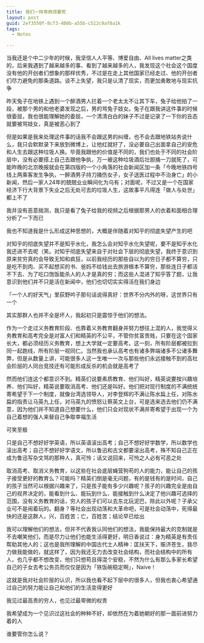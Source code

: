 ```yaml
---
title: 我们一样卑微得要死
layout: post
guid: 2ef3550f-8cf3-400b-a55b-c512c9af8a1k
tags:
  - Notes

---
```


当我还是个中二少年的时候，我坚信人人平等、博爱自由、All lives matter之类的，后来我遇到了越来越多的事、看到了越来越多的人，我发现这个社会这个国度没有他的开创者们想象的那样优秀，不过是在走上其他国家已经走过、他的开创者们尽力避免的那条道路。谈不上失望，我只是认清了现实，而更加勇敢地与现实抗争

昨天兔子在地铁上遇到一个醉酒男人拦着一个老太太不让其下车，兔子给他拍了一段，被那个男的和他老婆发现之后，男的骂兔子妓女。兔子在跟我讲这件事的时候很委屈，我也很能理解她的委屈，一个清清白白的妹子不过是记录了一下你的丑态就要被骂妓女，真是被恶心到了

但是如果是我来处理这件事的话我不会跟这男的纠缠，也不会去跟地铁站务说什么，我只会默默录下来放到微博上，让他红就好了，没必要自己出面拿自己的安危和人生去跟这种垃圾人换。毕竟我跟他的价值是不同的，我们也处于不同的社会阶层中，没有必要搭上自己去跟他争执，万一被这种垃圾酒后壮胆捅一刀就死了，可能昨晚的北京晚报就会在第四版的一个小角落的社会新闻区加一条「今晚地铁四号线上两乘客发生争执，一醉酒男子持刀捅伤女子，女子送医过程中不治身亡」的小新闻，然后一家人24年的兢兢业业瞬间化为乌有；对面呢，不过又是一个在国家经济下行大背景下失业之后无处可去的垃圾人生，这故事平凡得连「做人与处世」都上不了

我并没有恶意揣测，我只是看了兔子给我的视频之后根据那男人的衣着和面相合理分析了一下而已

我也不知道我是什么形成这种思想的，大概是伴随着对知乎的彻底失望产生的吧

对知乎的彻底失望并不是知乎水化，我怎么会对知乎水化失望呢，要不是知乎水化我还进不去呢（笑。对知乎彻底失望来自于对社会下层的彻底失望，我终于意识到原来贫穷真的会导致无知和疯狂，以前我经历的那些自以为的穷日子都不算穷，只是吃不到肉、买不起想买的书、爸妈不给钱出去旅游根本不算穷，那些连日子都活不下去、为了吃口饱饭能杀人的人才是真的穷；而这些人混进了知乎答了题，让我意识到他们并不只是活在新闻中，他们也切切实实得活在我们身边

「一个人的好天气」里荻野吟子那句话说得真好：世界不分内外的呀，这世界只有一个

其实那群人也并不全是坏人，我起初只是震惊于他们的想法。

作为一个走过义务教育阶段、也靠着义务教育翻身并努力想往上混的人，我觉得义务教育和高考完全是对富人们和精英的不公平，不管你贫富贵贱，只要在这个国家长大，都必须经历义务教育，想上大学就一定要高考。这一刻，所有阶层都被拉到同一起跑线，所有阶层一视同仁。当然我也承认高考也有诸多弊端诸多不公诸多舞弊，但是从数量上讲，可能很多人这一生唯一一次与那些他们永远接触不到的高社会阶层的人同台竞技还有可能形成反杀的机会就是高考了

然而他们连这个都意识不到。精英们说要素质教育、他们叫好，精英说要按兴趣培养、他们叫好，精英说要取消高考、他们还是叫好。他们把对现行制度的不满统统寄希望于下一个制度，就像台湾选领导人，对李登辉的不满让陈水扁上任，对陈水扁的指责让马英九上任，对马英九的愤怒让蔡英文上台，可是选来选去他们仍不满意，因为他们并不知道自己想要什么，他们只会对现状不满并寄希望于出现一个为自己着想的强人来替自己争取幸福生活

可笑至极

只是自己不想好好学英语，所以英语滚出高考；自己不想好好学数学，所以数学也滚出高考；自己不想好好学语文，所以鲁迅和古文都要滚出高考，殊不知自己正在成为鲁迅写杂文骂的那种人，真可怜；话又说回来，可怜之人必有可恶之处

取消高考、取消义务教育，以这些在社会底层蝇营狗苟的人的能力，能让自己的孩子接受更好的教育么？可能吗？精英们倒是毫无问题，有的是钱有的是时间，自己的孩子当然可以根据兴趣来了，只是孩子能有多少兴趣呢？孩子的兴趣完全是由自己的视界决定的，能看到什么、能玩到什么、能接触到什么决定了他兴趣可选择的范围，没有义务教育的话，穷人的孩子们可以去东北玩泥巴，除此以外呢？子承父业可不是闹着玩的。翻身？等社会出现动荡和大革命吧，可是社会动荡中，死得最快的还是这群人，兴，百姓苦；亡，百姓苦；结论早已给出

我可以理解他们的想法，但并不代表我认同他们的想法，我能保持最大的克制就是不去嘲笑他们，而是尽力让他们也能生活得更好，明日香说过：身为精英是有责任帮助其他人的；这也是我所理解的中国古代士人精神：匡扶天下，赈济苍生，我尽力做我能做的，就这样了，因为我还无力去改变社会结构，而社会结构中的所有人，也几乎都不想改变，他们只想苟且得混个安稳，不然为什么有那么多家长希望自己的子女去考公务员而仅仅是因为「铁饭碗稳定啊」，Naive！

这就是我对社会阶层的认识，所以我也看不起下层中的很多人，但我也衷心希望通过自己的努力能让自己和他们的生活变得更好

我见过最高贵的穷人，也见过最卑微的权贵

我希望成为一个见识过这社会的种种不好，却依然在为着她朝好的那一面前进努力着的人

谁要管你怎么说？